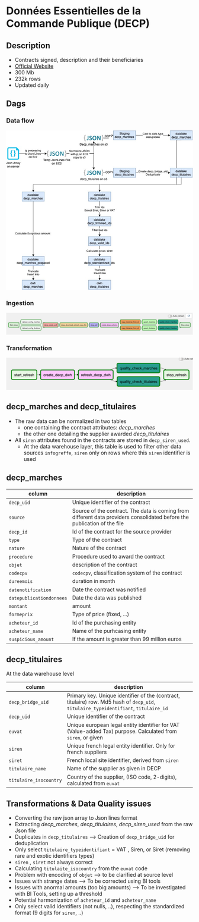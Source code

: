 # Données Essentielles de la Commande Publique (DECP)
## Description
- Contracts signed, description and their beneficiaries
- [Official Website](https://www.data.gouv.fr/fr/datasets/5cd57bf68b4c4179299eb0e9/)
- 300 Mb
- 232k rows
- Updated daily

## Dags
### Data flow
![Dataflow](https://github.com/ogierpaul/UdacityDendCapstone/blob/master/docs/images/dags/decp_dataflow.jpg)


### Ingestion
![Ingestion](https://github.com/ogierpaul/UdacityDendCapstone/blob/master/docs/images/dags/ingest_decp_dag.png)

### Transformation
![Transformation](https://github.com/ogierpaul/UdacityDendCapstone/blob/master/docs/images/dags/refresh_decp_dag.png)


## decp_marches and decp_titulaires
- The raw data can be normalized in two tables
    - one containing the contract attributes: *decp_marches*
    - the other one detailing the supplier awarded *decp_titulaires*
- All `siren` attributes found in the contracts are stored in `decp_siren_used`.
    - At the data warehouse layer, this table is used to filter other data sources `infogreffe`, `siren` only on rows where this `siren` identifier is used

## decp_marches
|column|description|
|---|---|
|`decp_uid`|Unique identifier of the contract|
|`source`| Source of the contract. The data is coming from different data providers consolidated before the publication of the file|
|`decp_id`| Id of the contract for the source provider|
|`type`| Type of the contract|
|`nature`| Nature of the contract|
|`procedure`| Procedure used to award the contract|
|`objet`| description of the contract|
|`codecpv`| `codecpv`, classification system of the contract|
|`dureemois`| duration in month|
|`datenotification`| Date the contract was notified|
|`datepublicationdonnees`|  Date the data was published|
|`montant`| amount|
|`formeprix`| Type of price (fixed, ...) |
|`acheteur_id`| Id of the purchasing entity|
|`acheteur_name`| Name of the purhcasing entity |
|`suspicious_amount`|If the amount is greater than 99 million euros|

## decp_titulaires
At the data warehouse level

|column|description|
|---|---|
|`decp_bridge_uid`|Primary key. Unique identifier of the (contract, titulaire) row. Md5 hash of `decp_uid`, `titulaire_typeidentifiant`, `titulaire_id`|
|`decp_uid`|Unique identifier of the contract|
|`euvat`|Unique european legal entity identifier for VAT (Value-added Tax) purpose. Calculated from `siren`, or given|
|`siren`|Unique french legal entity identifier. Only for french suppliers|
|`siret`|French local site identifier, derived from `siren`|
|`titulaire_name`|Name of the supplier as given in DECP|
|`titulaire_isocountry`|Country of the supplier, (ISO code, 2-digits), calculated from `euvat`|


## Transformations & Data Quality issues
- Converting the raw json array to Json lines format
- Extracting *decp_marches*, *decp_titulaires*, *decp_siren_used* from the raw Json file
- Duplicates in `decp_titulaires` --> Creation of `decp_bridge_uid` for deduplication
- Only select `titulaire_typeidentifiant` = VAT , Siren, or Siret (removing rare and exotic identifiers types)
- `siren` , `siret` not always correct
- Calculating `titulaite_isocountry` from the `euvat` code
- Problem with encoding of `objet` --> to be clarified at source level
- Issues with strange dates --> To be corrected using BI tools
- Issues with anormal amounts (too big amounts) --> To be investigated with BI Tools, setting up a threshold
- Potential harmonization of `acheteur_id` and `acheteur_name`
- Only select valid identifiers (not nulls, ..), respecting the standardized format (9 digits for `siren`, ..)


